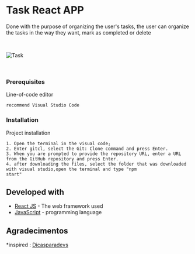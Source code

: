 # Task React APP

Done with the purpose of organizing the user's tasks, the user can organize the tasks in the way they want, mark as completed or delete

<br>

<p align="center">
  
![Task](https://user-images.githubusercontent.com/73910568/118312025-1e9c8d80-b4c7-11eb-863e-2fa3aeb01e91.gif)

</p>

<br>

### Prerequisites

Line-of-code editor

```
recommend Visual Studio Code

```

### Installation

Project installation

```
1. Open the terminal in the visual code;
2. Enter gitcl, select the Git: Clone command and press Enter.
3. When you are prompted to provide the repository URL, enter a URL from the GitHub repository and press Enter.
4. after downloading the files, select the folder that was downloaded with visual studio,open the terminal and type "npm
start"

```

## Developed with

* [React JS](https://reactjs.org/) - The web framework used
* [JavaScript](https://www.javascript.com/) - programming language


## Agradecimentos

*inspired : [Dicasparadevs](https://github.com/felipemotarocha)
